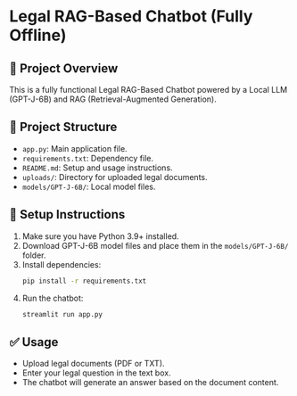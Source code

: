 
# Legal RAG-Based Chatbot (Fully Offline)

## 🚀 Project Overview
This is a fully functional Legal RAG-Based Chatbot powered by a Local LLM (GPT-J-6B) and RAG (Retrieval-Augmented Generation).

## 📂 Project Structure
- `app.py`: Main application file.
- `requirements.txt`: Dependency file.
- `README.md`: Setup and usage instructions.
- `uploads/`: Directory for uploaded legal documents.
- `models/GPT-J-6B/`: Local model files.

## 🚀 Setup Instructions
1. Make sure you have Python 3.9+ installed.
2. Download GPT-J-6B model files and place them in the `models/GPT-J-6B/` folder.
3. Install dependencies:
   ```bash
   pip install -r requirements.txt
   ```
4. Run the chatbot:
   ```bash
   streamlit run app.py
   ```

## ✅ Usage
- Upload legal documents (PDF or TXT).
- Enter your legal question in the text box.
- The chatbot will generate an answer based on the document content.
